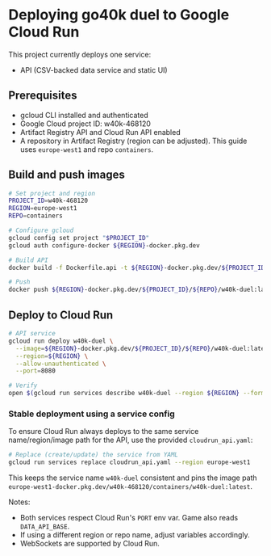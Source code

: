 # Deploying go40k duel to Google Cloud Run

This project currently deploys one service:
- API (CSV-backed data service and static UI)

## Prerequisites
- gcloud CLI installed and authenticated
- Google Cloud project ID: w40k-468120
- Artifact Registry API and Cloud Run API enabled
- A repository in Artifact Registry (region can be adjusted). This guide uses `europe-west1` and repo `containers`.

## Build and push images

```bash
# Set project and region
PROJECT_ID=w40k-468120
REGION=europe-west1
REPO=containers

# Configure gcloud
gcloud config set project "$PROJECT_ID"
gcloud auth configure-docker ${REGION}-docker.pkg.dev

# Build API
docker build -f Dockerfile.api -t ${REGION}-docker.pkg.dev/${PROJECT_ID}/${REPO}/w40k-duel:latest .

# Push
docker push ${REGION}-docker.pkg.dev/${PROJECT_ID}/${REPO}/w40k-duel:latest
```

## Deploy to Cloud Run

```bash
# API service
gcloud run deploy w40k-duel \
  --image=${REGION}-docker.pkg.dev/${PROJECT_ID}/${REPO}/w40k-duel:latest \
  --region=${REGION} \
  --allow-unauthenticated \
  --port=8080

# Verify
open $(gcloud run services describe w40k-duel --region ${REGION} --format='value(status.url)')
```

### Stable deployment using a service config

To ensure Cloud Run always deploys to the same service name/region/image path for the API, use the provided `cloudrun_api.yaml`:

```bash
# Replace (create/update) the service from YAML
gcloud run services replace cloudrun_api.yaml --region europe-west1
```

This keeps the service name `w40k-duel` consistent and pins the image path `europe-west1-docker.pkg.dev/w40k-468120/containers/w40k-duel:latest`.

Notes:
- Both services respect Cloud Run's `PORT` env var. Game also reads `DATA_API_BASE`.
- If using a different region or repo name, adjust variables accordingly.
- WebSockets are supported by Cloud Run.
